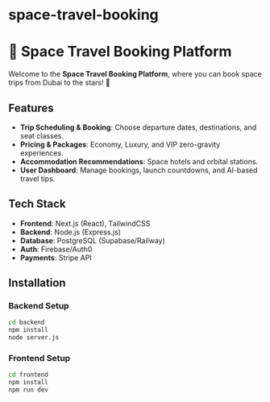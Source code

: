# space-travel-booking
# 🚀 Space Travel Booking Platform

Welcome to the **Space Travel Booking Platform**, where you can book space trips from Dubai to the stars! 🌌

## Features
- **Trip Scheduling & Booking**: Choose departure dates, destinations, and seat classes.
- **Pricing & Packages**: Economy, Luxury, and VIP zero-gravity experiences.
- **Accommodation Recommendations**: Space hotels and orbital stations.
- **User Dashboard**: Manage bookings, launch countdowns, and AI-based travel tips.

## Tech Stack
- **Frontend**: Next.js (React), TailwindCSS
- **Backend**: Node.js (Express.js)
- **Database**: PostgreSQL (Supabase/Railway)
- **Auth**: Firebase/Auth0
- **Payments**: Stripe API

## Installation

### Backend Setup
```bash
cd backend
npm install
node server.js
```

### Frontend Setup
```bash
cd frontend
npm install
npm run dev
```


